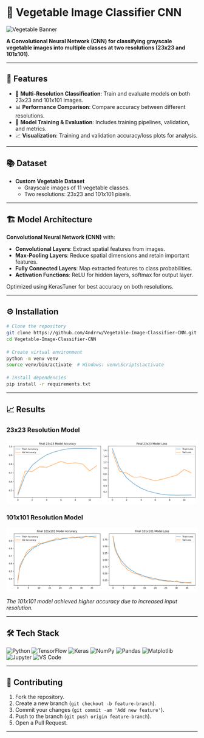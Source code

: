 # 🥦 Vegetable Image Classifier CNN 

![Vegetable Banner](Vegetables.jpg)

**A Convolutional Neural Network (CNN) for classifying grayscale vegetable images into multiple classes at two resolutions (23x23 and 101x101).**

---

## 🧩 Features

- 🥕 **Multi-Resolution Classification**: Train and evaluate models on both 23x23 and 101x101 images.  
- 📊 **Performance Comparison**: Compare accuracy between different resolutions.  
- 🧪 **Model Training & Evaluation**: Includes training pipelines, validation, and metrics.  
- 📈 **Visualization**: Training and validation accuracy/loss plots for analysis.  

---

## 📚 Dataset

- **Custom Vegetable Dataset**  
  - Grayscale images of 11 vegetable classes.  
  - Two resolutions: 23x23 and 101x101 pixels.  

---

## 🏗 Model Architecture

**Convolutional Neural Network (CNN)** with:  

- **Convolutional Layers**: Extract spatial features from images.  
- **Max-Pooling Layers**: Reduce spatial dimensions and retain important features.  
- **Fully Connected Layers**: Map extracted features to class probabilities.  
- **Activation Functions**: ReLU for hidden layers, softmax for output layer.  

Optimized using KerasTuner for best accuracy on both resolutions.

---

## ⚙️ Installation

```bash
# Clone the repository
git clone https://github.com/4ndrrw/Vegetable-Image-Classifier-CNN.git
cd Vegetable-Image-Classifier-CNN

# Create virtual environment
python -m venv venv
source venv/bin/activate  # Windows: venv\Scripts\activate

# Install dependencies
pip install -r requirements.txt
```

---

## 📈 Results

### 23x23 Resolution Model
![23x23 Model Training](tuned_23_model.png)

### 101x101 Resolution Model
![101x101 Model Training](tuned_101_model.png)

*The 101x101 model achieved higher accuracy due to increased input resolution.*

---

## 🛠 Tech Stack

![Python](https://img.shields.io/badge/Python-3776AB?logo=python&logoColor=white)
![TensorFlow](https://img.shields.io/badge/TensorFlow-FF6F00?logo=tensorflow&logoColor=white)
![Keras](https://img.shields.io/badge/Keras-D00000?logo=keras&logoColor=white)
![NumPy](https://img.shields.io/badge/NumPy-013243?logo=numpy&logoColor=white)
![Pandas](https://img.shields.io/badge/Pandas-150458?logo=pandas&logoColor=white)
![Matplotlib](https://img.shields.io/badge/Matplotlib-11557C?logo=matplotlib&logoColor=white)
![Jupyter](https://img.shields.io/badge/Jupyter-F37626?logo=jupyter&logoColor=white)
![VS Code](https://img.shields.io/badge/VS%20Code-0078D4?logo=Visual%20Studio%20Code&logoColor=white)

---

## 🤝 Contributing

1. Fork the repository.  
2. Create a new branch (`git checkout -b feature-branch`).  
3. Commit your changes (`git commit -am 'Add new feature'`).  
4. Push to the branch (`git push origin feature-branch`).  
5. Open a Pull Request.

---
